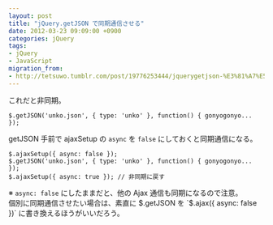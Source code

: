 ```yaml
---
layout: post
title: "jQuery.getJSON で同期通信させる"
date: 2012-03-23 09:09:00 +0900
categories: jQuery
tags:
- jQuery
- JavaScript
migration_from: 
- http://tetsuwo.tumblr.com/post/19776253444/jquerygetjson-%E3%81%A7%E5%90%8C%E6%9C%9F%E9%80%9A%E4%BF%A1%E3%81%95%E3%81%9B%E3%82%8B
---
```


これだと非同期。

```
$.getJSON('unko.json', { type: 'unko' }, function() { gonyogonyo... });
```

getJSON 手前で ajaxSetup の `async` を `false` にしておくと同期通信になる。

```
$.ajaxSetup({ async: false });
$.getJSON('unko.json', { type: 'unko' }, function() { gonyogonyo... });
$.ajaxSetup({ async: true }); // 非同期に戻す
```

※ `async: false` にしたままだと、他の Ajax 通信も同期になるので注意。  
個別に同期通信させたい場合は、素直に $.getJSON を `$.ajax({ async: false })` に書き換えるほうがいいだろう。  

